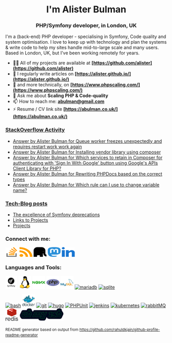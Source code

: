 <h1 align="center">I'm Alister Bulman</h1>
<h3 align="center">PHP/Symfony developer, in London, UK</h3>

I'm a (back-end) PHP developer - specialising in Symfony, Code quality and system optimisation. I love to keep up with technology and plan the systems & write code to help my sites handle mid-to-large scale and many users. Based in London, UK, but I've been working remotely for years.


- 👨‍💻 All of my projects are available at **[https://github.com/alister](https://github.com/alister)**
- 📝 I regularly write articles on **[https://alister.github.io/](https://alister.github.io/)**
- 📝 and more technically, on **[https://www.phpscaling.com/](https://www.phpscaling.com/)**
- 💬 Ask me about **Scaling PHP & Code-quality**
- 📫 How to reach me: **abulman@gmail.com**
- ⚡ Resume / CV link site **[https://abulman.co.uk/](https://abulman.co.uk/)**

### [StackOverflow Activity](https://stackoverflow.com/users/6216)
<!-- STACKOVERFLOW:START -->
- [Answer by Alister Bulman for Queue worker freezes unexpectedly and requires restart work work again](https://stackoverflow.com/questions/77755825/queue-worker-freezes-unexpectedly-and-requires-restart-work-work-again/77758946#77758946)
- [Answer by Alister Bulman for Installing vendor library using composer](https://stackoverflow.com/questions/77466723/installing-vendor-library-using-composer/77466782#77466782)
- [Answer by Alister Bulman for Which services to retain in Composer for authenticating with &#39;Sign In With Google&#39; button using Google&#39;s APIs Client Library for PHP?](https://stackoverflow.com/questions/77280133/which-services-to-retain-in-composer-for-authenticating-with-sign-in-with-googl/77317327#77317327)
- [Answer by Alister Bulman for Rewriting PHPDocs based on the correct types](https://stackoverflow.com/questions/76497668/rewriting-phpdocs-based-on-the-correct-types/77218104#77218104)
- [Answer by Alister Bulman for Which rule can I use to change variable name?](https://stackoverflow.com/questions/75309289/which-rule-can-i-use-to-change-variable-name/75315862#75315862)
<!-- STACKOVERFLOW:END -->

### [Tech-Blog posts](https://alister.github.io/)
<!-- BLOG-POST-LIST:START -->
- [The excellence of Symfony deprecations](https://alister.github.io/blog/2022/12/21/the-excellence-of-symfony-deprecations/)
- [Links to Projects](https://alister.github.io/blog/2022/03/07/links-to-projects/)
- [Projects](https://alister.github.io/projects/)
<!-- BLOG-POST-LIST:END -->

<h3 align="left">Connect with me:</h3>
<p align="left">
<a href="https://stackoverflow.com/users/6216" target="blank"><img align="center" src="./images/stack-overflow.svg" alt="Alister Bulman @ Stackoverflow" height="30" width="40" /></a>
<a href="https://alister.github.io/" target="blank"><img align="center" src="./images/rss.svg" alt="alister.github.io tech-blog" title="alister.github.io tech-blog" height="30" width="40" /></a>
<a href="https://www.phpscaling.com/" target="blank"><img align="center" src="./images/elephpant.svg" alt="www.phpscaling.com tech-blog" title="www.phpscaling.com tech-blog" height="30" width="40" /></a>
<a href="https://mastodon.cloud/@Alister" target="blank"><img align="center" src="./images/Mastodon_Logotype_Simple.svg" alt="@Alister@mastodon.cloud" height="30" width="40" /></a>
<a href="https://www.linkedin.com/in/alisterbulman/" target="blank"><img align="center" src="./images/linked-in-alt.svg" alt="alister.bulman @ LinkedIn" height="30" width="40" /></a>
</p>

<h3 align="left">Languages and Tools:</h3>
<p align="left">
  <a href="https://symfony.com" target="_blank" rel="noreferrer"><img src="./images/symfony_black_03.svg" alt="symfony" height="40"/></a>
  <a href="https://www.linux.org/" target="_blank" rel="noreferrer"><img src="https://raw.githubusercontent.com/devicons/devicon/master/icons/linux/linux-original.svg" alt="linux" height="40"/></a>
  <a href="https://www.nginx.com" target="_blank" rel="noreferrer"><img src="https://raw.githubusercontent.com/devicons/devicon/master/icons/nginx/nginx-original.svg" alt="nginx" height="40"/></a> <a href="https://www.php.net" target="_blank" rel="noreferrer"><img src="https://raw.githubusercontent.com/devicons/devicon/master/icons/php/php-original.svg" alt="php" height="40"/></a>
  <a href="https://www.mysql.com/" target="_blank" rel="noreferrer"><img src="https://raw.githubusercontent.com/devicons/devicon/master/icons/mysql/mysql-original-wordmark.svg" alt="mysql" height="40"/></a>
  <a href="https://mariadb.org/" target="_blank" rel="noreferrer"><img src="https://www.vectorlogo.zone/logos/mariadb/mariadb-icon.svg" alt="mariadb" height="40"/></a>
  <a href="https://www.sqlite.org/" target="_blank" rel="noreferrer"><img src="https://www.vectorlogo.zone/logos/sqlite/sqlite-icon.svg" alt="sqlite" height="40"/></a>

  <a href="https://www.gnu.org/software/bash/" target="_blank" rel="noreferrer"><img src="https://www.vectorlogo.zone/logos/gnu_bash/gnu_bash-icon.svg" alt="bash" width="40" height="40"/></a>
  <a href="https://www.docker.com/" target="_blank" rel="noreferrer"><img src="https://raw.githubusercontent.com/devicons/devicon/master/icons/docker/docker-original-wordmark.svg" alt="docker" width="40" height="40"/></a>
  <a href="https://git-scm.com/" target="_blank" rel="noreferrer"><img src="https://www.vectorlogo.zone/logos/git-scm/git-scm-icon.svg" alt="git" width="40" height="40"/></a>
  <a href="https://gohugo.io/" target="_blank" rel="noreferrer"><img src="https://api.iconify.design/logos-hugo.svg" alt="hugo" height="40"/></a>
  <a href="[https://jasmine.github.io/](https://phpunit.de/)" target="_blank" rel="noreferrer"><img src="https://phpunit.de/img/phpunit.svg" alt="PHPUnit" height="40"/></a>
  <a href="https://www.jenkins.io" target="_blank" rel="noreferrer"><img src="https://www.vectorlogo.zone/logos/jenkins/jenkins-icon.svg" alt="jenkins" width="40" height="40"/></a>
  <a href="https://kubernetes.io" target="_blank" rel="noreferrer"><img src="https://www.vectorlogo.zone/logos/kubernetes/kubernetes-icon.svg" alt="kubernetes" width="40" height="40"/></a>
  <a href="https://www.rabbitmq.com" target="_blank" rel="noreferrer"><img src="https://www.vectorlogo.zone/logos/rabbitmq/rabbitmq-icon.svg" alt="rabbitMQ" width="40" height="40"/></a>
  <a href="https://redis.io" target="_blank" rel="noreferrer"><img src="https://raw.githubusercontent.com/devicons/devicon/master/icons/redis/redis-original-wordmark.svg" alt="redis" width="40" height="40"/></a>
  <a href="https://github.com/ohmyzsh/ohmyzsh" target="_blank" rel="noreferrer"><img src="./images/oh-my-zsh.png" alt="oh-my-zsh" height="40"/></a>
</p>


<!--
### Hi there 👋
**alister/alister** is a ✨ _special_ ✨ repository because its `README.md` (this file) appears on your GitHub profile.

Here are some ideas to get you started:

- 🔭 I’m currently working on ...
- 🌱 I’m currently learning ...
- 👯 I’m looking to collaborate on ...
- 🤔 I’m looking for help with ...
- 💬 Ask me about ...
- 📫 How to reach me: ...
- 😄 Pronouns: ...
- ⚡ Fun fact: ...
-->

<small>README generator based on output from https://github.com/rahuldkjain/github-profile-readme-generator </small>
